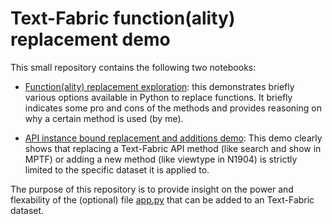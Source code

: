 # Text-Fabric function(ality) replacement demo

This small repository contains the following two notebooks:

- [Function(ality) replacement exploration](FunctionReplacementDemo.ipynb): this demonstrates briefly various options available in Python to replace functions. It briefly indicates some pro and cons of the methods and provides reasoning on why a certain method is used (by me).

- [API instance bound replacement and additions demo](test_two_TF_datasets.ipynb): This demo clearly shows that replacing a Text-Fabric API method (like search and show in MPTF) or adding a new method (like viewtype in N1904) is strictly limited to the specific dataset it is applied to.

The purpose of this repository is to provide insight on the power and flexability of the (optional) file [app.py](https://github.com/CenterBLC/N1904/blob/main/app/app.py) that can be added to an Text-Fabric dataset.
